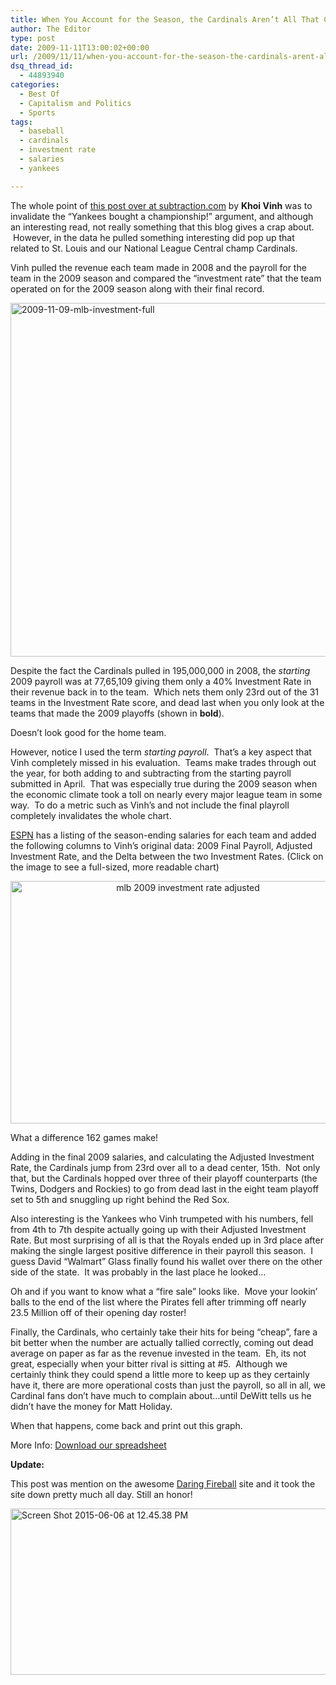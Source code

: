 ```yaml
---
title: When You Account for the Season, the Cardinals Aren’t All That Cheap
author: The Editor
type: post
date: 2009-11-11T13:00:02+00:00
url: /2009/11/11/when-you-account-for-the-season-the-cardinals-arent-all-that-cheap/
dsq_thread_id:
  - 44893940
categories:
  - Best Of
  - Capitalism and Politics
  - Sports
tags:
  - baseball
  - cardinals
  - investment rate
  - salaries
  - yankees

---
```

The whole point of <a href="http://www.subtraction.com/2009/11/08/watching-yankees-spending" target="_blank">this post over at subtraction.com</a> by **Khoi Vinh** was to invalidate the &#8220;Yankees bought a championship!&#8221; argument, and although an interesting read, not really something that this blog gives a crap about.  However, in the data he pulled something interesting did pop up that related to St. Louis and our National League Central champ Cardinals.

Vinh pulled the revenue each team made in 2008 and the payroll for the team in the 2009 season and compared the &#8220;investment rate&#8221; that the team operated on for the 2009 season along with their final record.

[<img class="aligncenter size-full wp-image-2245" title="2009-11-09-mlb-investment-full" src="http://punchingkitty.com/wp-content/uploads/2009/11/2009-11-09-mlb-investment-full.png" alt="2009-11-09-mlb-investment-full" width="600" height="566" srcset="http://media.punchingkitty.com/wordpress/2009/11/2009-11-09-mlb-investment-full.png 600w, http://media.punchingkitty.com/wordpress/2009/11/2009-11-09-mlb-investment-full-300x283.png 300w" sizes="(max-width: 600px) 100vw, 600px" />][1]

Despite the fact the Cardinals pulled in 195,000,000 in 2008, the _starting_ 2009 payroll was at 77,65,109 giving them only a 40% Investment Rate in their revenue back in to the team.  Which nets them only 23rd out of the 31 teams in the Investment Rate score, and dead last when you only look at the teams that made the 2009 playoffs (shown in **bold**).

Doesn&#8217;t look good for the home team.

However, notice I used the term _starting payroll_.  That&#8217;s a key aspect that Vinh completely missed in his evaluation.  Teams make trades through out the year, for both adding to and subtracting from the starting payroll submitted in April.  That was especially true during the 2009 season when the economic climate took a toll on nearly every major league team in some way.  To do a metric such as Vinh&#8217;s and not include the final playroll completely invalidates the whole chart.

<a href="http://espn.go.com/mlb/teams/salaries?team=stl" target="_blank">ESPN</a> has a listing of the season-ending salaries for each team and added the following columns to Vinh&#8217;s original data: 2009 Final Payroll, Adjusted Investment Rate, and the Delta between the two Investment Rates. (Click on the image to see a full-sized, more readable chart)

<p style="text-align: center;">
  <a href="http://punchingkitty.com/wp-content/uploads/2009/11/inventment_final.png" target="_blank"><img class="aligncenter size-full wp-image-2248" title="mlb 2009 investment rate adjusted" src="http://punchingkitty.com/wp-content/uploads/2009/11/inventment_final.png" alt="mlb 2009 investment rate adjusted" width="552" height="388" srcset="http://media.punchingkitty.com/wordpress/2009/11/inventment_final.png 851w, http://media.punchingkitty.com/wordpress/2009/11/inventment_final-300x211.png 300w" sizes="(max-width: 552px) 100vw, 552px" /></a>
</p>

What a difference 162 games make!

Adding in the final 2009 salaries, and calculating the Adjusted Investment Rate, the Cardinals jump from 23rd over all to a dead center, 15th.  Not only that, but the Cardinals hopped over three of their playoff counterparts (the Twins, Dodgers and Rockies) to go from dead last in the eight team playoff set to 5th and snuggling up right behind the Red Sox.

Also interesting is the Yankees who Vinh trumpeted with his numbers, fell from 4th to 7th despite actually going up with their Adjusted Investment Rate. But most surprising of all is that the Royals ended up in 3rd place after making the single largest positive difference in their payroll this season.  I guess David &#8220;Walmart&#8221; Glass finally found his wallet over there on the other side of the state.  It was probably in the last place he looked&#8230;

Oh and if you want to know what a &#8220;fire sale&#8221; looks like.  Move your lookin&#8217; balls to the end of the list where the Pirates fell after trimming off nearly 23.5 Million off of their opening day roster!

Finally, the Cardinals, who certainly take their hits for being &#8220;cheap&#8221;, fare a bit better when the number are actually tallied correctly, coming out dead average on paper as far as the revenue invested in the team.  Eh, its not great, especially when your bitter rival is sitting at #5.  Although we certainly think they could spend a little more to keep up as they certainly have it, there are more operational costs than just the payroll, so all in all, we Cardinal fans don&#8217;t have much to complain about&#8230;until DeWitt tells us he didn&#8217;t have the money for Matt Holiday.

When that happens, come back and print out this graph.

More Info: <a href="http://punchingkitty.com/wp-content/uploads/2009/11/mlb_2009_investment_rate.xls" target="_blank">Download our spreadsheet</a>

**Update:** 

This post was mention on the awesome [Daring Fireball][2] site and it took the site down pretty much all day. Still an honor!

[<img class="aligncenter wp-image-15780" src="http://media.punchingkitty.com/wordpress/2009/11/Screen-Shot-2015-06-06-at-12.45.38-PM.png" alt="Screen Shot 2015-06-06 at 12.45.38 PM" width="580" height="266" />][3]

 [1]: http://punchingkitty.com/wp-content/uploads/2009/11/2009-11-09-mlb-investment-full.png
 [2]: http://daringfireball.net/linked/2009/11/11/updated-revenue-payroll-stats
 [3]: http://media.punchingkitty.com/wordpress/2009/11/Screen-Shot-2015-06-06-at-12.45.38-PM.png